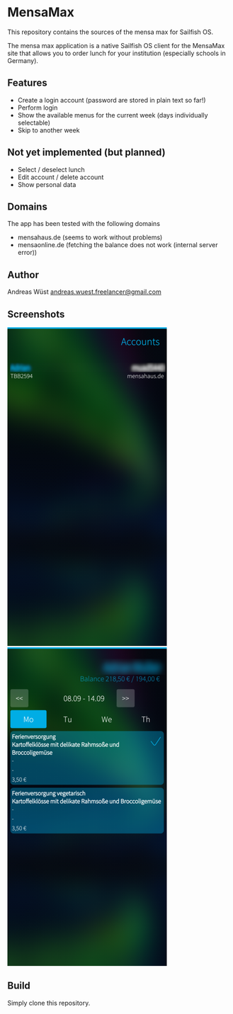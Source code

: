 # MensaMax

This repository contains the sources of the mensa max for Sailfish OS.

The mensa max application is a native Sailfish OS client for the MensaMax site that allows you to order lunch
for your institution (especially schools in Germany). 

## Features

- Create a login account (password are stored in plain text so far!)
- Perform login
- Show the available menus for the current week (days individually selectable)
- Skip to another week

## Not yet implemented (but planned)

- Select / deselect lunch
- Edit account / delete account
- Show personal data

## Domains

The app has been tested with the following domains
- mensahaus.de (seems to work without problems)
- mensaonline.de (fetching the balance does not work (internal server error))

## Author
Andreas Wüst [andreas.wuest.freelancer@gmail.com](mailto:andreas.wuest.freelancer@gmail.com)

## Screenshots

![Accounts Overview](/screenshots/accounts_page_small.png?raw=true "Accounts")
![Menu Selection](/screenshots/menuselection_page_small.png?raw=true "Menu Selection")

## Build
Simply clone this repository.
